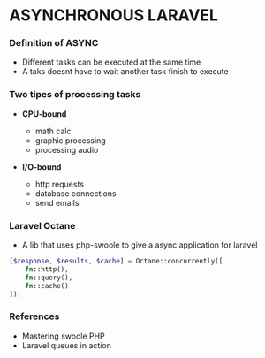 # ASYNCHRONOUS LARAVEL

### Definition of ASYNC

- Different tasks can be executed at the same time
- A taks doesnt have to wait another task finish to execute

### Two tipes of processing tasks 

* **CPU-bound** 
  - math calc
  - graphic processing
  - processing audio

* **I/O-bound**
  - http requests
  - database connections
  - send emails

### Laravel Octane

- A lib that uses php-swoole to give a async application for laravel 

```php
[$response, $results, $cache] = Octane::concurrently([
    fn::http(),
    fn::query(),
    fn::cache()
]);
```

### References
- Mastering swoole PHP
- Laravel queues in action
